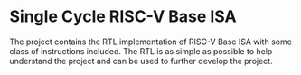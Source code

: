 # Single Cycle RISC-V Base ISA
 
The project contains the RTL implementation of RISC-V Base ISA with some class of instructions included. The RTL is as simple as possible to help understand the project and can be used to further develop the project.
